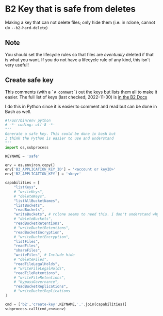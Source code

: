 # B2 Key that is safe from deletes

Making a key that can not delete files; only hide them (i.e. in rclone, cannot do `--b2-hard-delete`)

## Note

You should set the lifecycle rules so that files are *eventually* deleted if that is what you want. If you do not have a lifecycle rule of any kind, this isn't very useful!

## Create safe key

This comments (with a `` `# comment` ``) out the keys but lists them all to make it easier. The full list of keys (last checked, 2022-11-30) is [in the B2 Docs](https://www.backblaze.com/b2/docs/application_keys.html)

I do this in Python since it is easier to comment and read but can be done in Bash as well.

```python
#!/usr/bin/env python
# -*- coding: utf-8 -*-
"""
Generate a safe key. This could be done in bash but 
I think the Python is easier to use and understand
"""
import os,subprocess

KEYNAME = 'safe'

env = os.environ.copy()
env['B2_APPLICATION_KEY_ID'] = '<account or keyID>'
env['B2_APPLICATION_KEY'] = '<key>'

capabilities = [
    "listKeys",
    # "writeKeys",
    # "deleteKeys",
    "listAllBucketNames",
    "listBuckets",
    "readBuckets",
    "writeBuckets", # rclone seems to need this. I don't understand why?!?!
    # "deleteBuckets",
    "readBucketRetentions",
    # "writeBucketRetentions",
    "readBucketEncryption",
    # "writeBucketEncryption",
    "listFiles",
    "readFiles",
    "shareFiles",
    "writeFiles", # Include hide
    # "deleteFiles",
    "readFileLegalHolds",
    # "writeFileLegalHolds",
    "readFileRetentions",
    # "writeFileRetentions",
    # "bypassGovernance",
    "readBucketReplications",
    # "writeBucketReplications
]

cmd = ['b2','create-key',KEYNAME,','.join(capabilities)]
subprocess.call(cmd,env=env)
```











